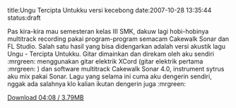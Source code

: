title:Ungu Tercipta Untukku versi kecebong
date:2007-10-28 13:35:44
status:draft

Pas kira-kira mau semesteran kelas III SMK, dakuw lagi hobi-hobinya multitrack recording pakai program-program semacam Cakewalk Sonar dan FL Studio. Salah satu hasil yang bisa didengarkan adalah versi akustik lagu Ungu - Tercipta Untukku. Gitar dimainkan dan direkam oleh aku sendiri :mrgreen: menggunakan gitar elektrik XCord (gitar elektrik pertama :mrgreen: ) dan software multitrack Cakewalk Sonar 4.0, instrument sytrus aku mix pakai Sonar. Lagu yang selama ini cuma aku dengerin sendiri, nggak ada salahnya klo kalian ikutan dengerin juga :mrgreen:

<a href="http://www.smka-smr.sch.id/cebong/ungu_kecebong.mp3">Download 04:08 / 3.79MB </a>